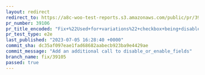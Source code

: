 ```yaml
---
layout: redirect
redirect_to: https://a8c-woo-test-reports.s3.amazonaws.com/public/pr/39106/e2e/index.html
pr_number: 39106
pr_title_encoded: "Fix+%22Used+for+variations%22+checkbox+being+disabled+on+Variable+products"
pr_test_type: e2e
last_published: "2023-07-05 16:28:40 +0000"
commit_sha: dc35af097eae1fad68682aabecb923ba9e4429ae
commit_message: "Add an additional call to disable_or_enable_fields"
branch_name: fix/39105
passed: true
---
```

